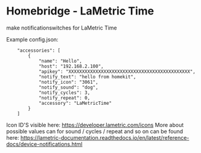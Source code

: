 # Homebridge - LaMetric Time

make notificationswitches for LaMetric Time


Example config.json:
```
    "accessories": [
        {
            "name": "Hello",
            "host": "192.168.2.100",
            "apikey": "XXXXXXXXXXXXXXXXXXXXXXXXXXXXXXXXXXXXXXXXXXXXX",
            "notify_text": "hello from homekit",
            "notify_icon": "3061",
            "notify_sound": "dog",
            "notify_cycles": 3,
            "notify_repeat": 0,
            "accessory": "LaMetricTime"
        }
    ]
```
Icon ID'S visible here: https://developer.lametric.com/icons
More about possible values can for sound / cycles / repeat and so on can be found here: https://lametric-documentation.readthedocs.io/en/latest/reference-docs/device-notifications.html
